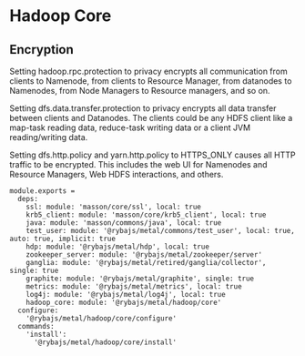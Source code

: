
# Hadoop Core

## Encryption

Setting hadoop.rpc.protection to privacy encrypts all communication from clients
to Namenode, from clients to Resource Manager, from datanodes to Namenodes, from
Node Managers to Resource managers, and so on.

Setting dfs.data.transfer.protection to privacy encrypts all data transfer
between clients and Datanodes. The clients could be any HDFS client like a
map-task reading data, reduce-task writing data or a client JVM reading/writing
data.

Setting dfs.http.policy and yarn.http.policy to HTTPS_ONLY causes all HTTP
traffic to be encrypted. This includes the web UI for Namenodes and Resource
Managers, Web HDFS interactions, and others.

    module.exports =
      deps:
        ssl: module: 'masson/core/ssl', local: true
        krb5_client: module: 'masson/core/krb5_client', local: true
        java: module: 'masson/commons/java', local: true
        test_user: module: '@rybajs/metal/commons/test_user', local: true, auto: true, implicit: true
        hdp: module: '@rybajs/metal/hdp', local: true
        zookeeper_server: module: '@rybajs/metal/zookeeper/server'
        ganglia: module: '@rybajs/metal/retired/ganglia/collector', single: true
        graphite: module: '@rybajs/metal/graphite', single: true
        metrics: module: '@rybajs/metal/metrics', local: true
        log4j: module: '@rybajs/metal/log4j', local: true
        hadoop_core: module: '@rybajs/metal/hadoop/core'
      configure:
        '@rybajs/metal/hadoop/core/configure'
      commands:
        'install':
          '@rybajs/metal/hadoop/core/install'
